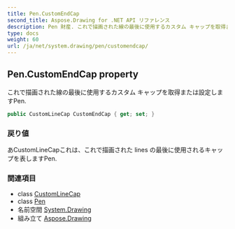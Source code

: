 ```yaml
---
title: Pen.CustomEndCap
second_title: Aspose.Drawing for .NET API リファレンス
description: Pen 財産. これで描画された線の最後に使用するカスタム キャップを取得または設定しますPen.
type: docs
weight: 60
url: /ja/net/system.drawing/pen/customendcap/
---
```

## Pen.CustomEndCap property

これで描画された線の最後に使用するカスタム キャップを取得または設定しますPen.

```csharp
public CustomLineCap CustomEndCap { get; set; }
```

### 戻り値

あCustomLineCapこれは、これで描画された lines の最後に使用されるキャップを表しますPen.

### 関連項目

* class [CustomLineCap](../../../system.drawing.drawing2d/customlinecap/)
* class [Pen](../)
* 名前空間 [System.Drawing](../../pen/)
* 組み立て [Aspose.Drawing](../../../)


